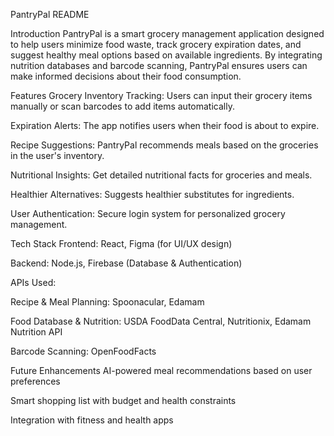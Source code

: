 PantryPal README

Introduction
PantryPal is a smart grocery management application designed to help users minimize food waste, track grocery expiration dates, and suggest healthy meal options based on available ingredients. By integrating nutrition databases and barcode scanning, PantryPal ensures users can make informed decisions about their food consumption.

Features
Grocery Inventory Tracking: Users can input their grocery items manually or scan barcodes to add items automatically.

Expiration Alerts: The app notifies users when their food is about to expire.

Recipe Suggestions: PantryPal recommends meals based on the groceries in the user's inventory.

Nutritional Insights: Get detailed nutritional facts for groceries and meals.

Healthier Alternatives: Suggests healthier substitutes for ingredients.

User Authentication: Secure login system for personalized grocery management.

Tech Stack
Frontend: React, Figma (for UI/UX design)

Backend: Node.js, Firebase (Database & Authentication)

APIs Used:

Recipe & Meal Planning: Spoonacular, Edamam

Food Database & Nutrition: USDA FoodData Central, Nutritionix, Edamam Nutrition API

Barcode Scanning: OpenFoodFacts

Future Enhancements
AI-powered meal recommendations based on user preferences

Smart shopping list with budget and health constraints

Integration with fitness and health apps
